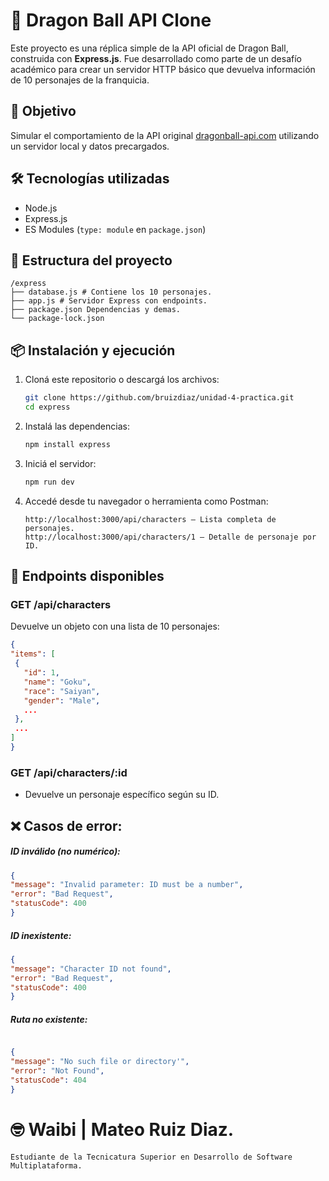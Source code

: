 # 🐉 Dragon Ball API Clone

Este proyecto es una réplica simple de la API oficial de Dragon Ball, construida con **Express.js**. Fue desarrollado como parte de un desafío académico para crear un servidor HTTP básico que devuelva información de 10 personajes de la franquicia.

## 🚀 Objetivo

Simular el comportamiento de la API original [dragonball-api.com](https://dragonball-api.com/api/characters) utilizando un servidor local y datos precargados.

## 🛠️ Tecnologías utilizadas

- Node.js
- Express.js
- ES Modules (`type: module` en `package.json`)

## 📁 Estructura del proyecto
```
/express
├── database.js # Contiene los 10 personajes.
├── app.js # Servidor Express con endpoints.
├── package.json Dependencias y demas.
└── package-lock.json
```
## 📦 Instalación y ejecución

1. Cloná este repositorio o descargá los archivos:
   ```bash
   git clone https://github.com/bruizdiaz/unidad-4-practica.git
   cd express
   ```
2. Instalá las dependencias:

   ```bash
   npm install express
   ```
3. Iniciá el servidor:

   ```bash
   npm run dev
   ```
4. Accedé desde tu navegador o herramienta como Postman:
   
   ```
   http://localhost:3000/api/characters – Lista completa de personajes.
   http://localhost:3000/api/characters/1 – Detalle de personaje por ID.
   ```
## 🔄 Endpoints disponibles
### GET /api/characters
Devuelve un objeto con una lista de 10 personajes:
   ```json
   {
  "items": [
    {
      "id": 1,
      "name": "Goku",
      "race": "Saiyan",
      "gender": "Male",
      ...
    },
    ...
  ]
   }
   ```
### GET /api/characters/:id
- Devuelve un personaje específico según su ID.

## ❌ Casos de error:
##### ID inválido (no numérico):
   ```json
{
  "message": "Invalid parameter: ID must be a number",
  "error": "Bad Request",
  "statusCode": 400
}
   ```
##### ID inexistente:
   ```json
{
  "message": "Character ID not found",
  "error": "Bad Request",
  "statusCode": 400
}
   ```
##### Ruta no existente:
   ```json

{
  "message": "No such file or directory'",
  "error": "Not Found",
  "statusCode": 404
}
   ```
# 🤓 Waibi | Mateo Ruiz Diaz.
```
Estudiante de la Tecnicatura Superior en Desarrollo de Software Multiplataforma.
```
